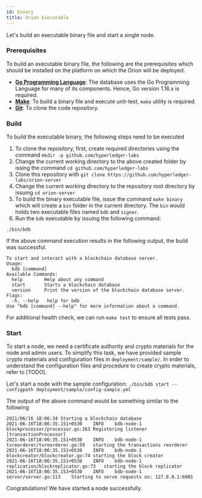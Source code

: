 ```yaml
---
id: binary
title: Orion Executable
---
```


<!--
 Copyright IBM Corp. All Rights Reserved.

 SPDX-License-Identifier: CC-BY-4.0
 -->

Let's build an executable binary file and start a single node.

### Prerequisites

To build an executable binary file, the following are the prerequisites which should be installed on the platform on which
the Orion will be deployed.

  - **[Go Programming Language](https://golang.org/)**: The database uses the Go Programming Language for many of its components. Hence, Go version 1.16.x is required.
  - **[Make](https://man7.org/linux/man-pages/man1/make.1.html)**: To build a binary file and execute unit-test, `make` utility is required.
  - **[Git](https://github.com/git-guides/install-git)**: To clone the code repository.

### Build

To build the executable binary, the following steps need to be executed

  1. To clone the repository, first, create required directories using the command `mkdir -p github.com/hyperledger-labs`
  2. Change the current working directory to the above created folder by issing the command `cd github.com/hyperledger-labs`
  3. Clone this repository with `git clone https://github.com/hyperledger-labs/orion-server`
  4. Change the current working directory to the repository root directory by issuing `cd orion-server`
  5. To build the binary executable file, issue the command `make binary` which will create a `bin` folder in the current directory. The `bin` would holds two executable
  files named `bdb` and `signer`.
  6. Run the `bdb` executable by issuing the following command:

```
./bin/bdb
```

If the above command execution results in the following output, the build was successful.

```text
To start and interact with a blockchain database server.
Usage:
  bdb [command]
Available Commands:
  help        Help about any command
  start       Starts a blockchain database
  version     Print the version of the blockchain database server.
Flags:
  -h, --help   help for bdb
Use "bdb [command] --help" for more information about a command.
```

For additional health check, we can run `make test` to ensure all tests pass.

### Start

To start a node, we need a certificate authority and crypto materials for the node and admin users. To simplify this task, we have provided sample
crypto materials and configuration files in `deployment/sample/`. In order to understand the configuration files and procedure to create crypto
materials, refer to [TODO].

Let's start a node with the sample configuration:
`
./bin/bdb start --configpath deployment/sample/config-sample.yml
`

The output of the above command would be something similar to the following
```
2021/06/16 18:06:34 Starting a blockchain database
2021-06-16T18:06:35.151+0530	INFO	bdb-node-1	blockprocessor/processor.go:263	Registering listener [transactionProcessor]
2021-06-16T18:06:35.151+0530	INFO	bdb-node-1	txreorderer/txreorderer.go:59	starting the transactions reorderer
2021-06-16T18:06:35.151+0530	INFO	bdb-node-1	blockcreator/blockcreator.go:74	starting the block creator
2021-06-16T18:06:35.151+0530	INFO	bdb-node-1	replication/blockreplicator.go:73	starting the block replicator
2021-06-16T18:06:35.153+0530	INFO	bdb-node-1	server/server.go:113	Starting to serve requests on: 127.0.0.1:6001
```

Congratulations! We have started a node successfully.
